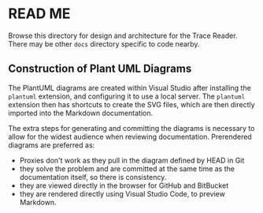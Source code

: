 # READ ME

Browse this directory for design and architecture for the Trace Reader. There
may be other `docs` directory specific to code nearby.

## Construction of Plant UML Diagrams

The PlantUML diagrams are created within Visual Studio after installing the
`plantuml` extension, and configuring it to use a local server. The `plantuml`
extension then has shortcuts to create the SVG files, which are then directly
imported into the Markdown documentation.

The extra steps for generating and committing the diagrams is necessary to allow
for the widest audience when reviewing documentation. Prerendered diagrams are
preferred as:

* Proxies don't work as they pull in the diagram defined by HEAD in Git
* they solve the problem and are committed at the same time as the documentation
  itself, so there is consistency.
* they are viewed directly in the browser for GitHub and BitBucket
* they are rendered directly using Visual Studio Code, to preview Markdown.

